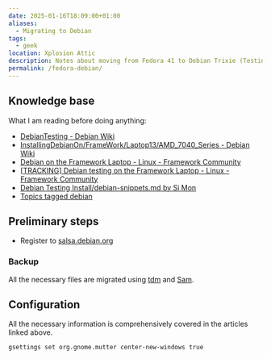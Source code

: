 ```yaml
---
date: 2025-01-16T18:09:00+01:00
aliases:
  - Migrating to Debian
tags:
  - geek
location: Xplosion Attic
description: Notes about moving from Fedora 41 to Debian Trixie (Testing, version 13) on my Framework Laptop 13.
permalink: /fedora-debian/
---
```

## Knowledge base

What I am reading before doing anything:

- [DebianTesting - Debian Wiki](https://wiki.debian.org/DebianTesting)
- [InstallingDebianOn/FrameWork/Laptop13/AMD\_7040\_Series - Debian Wiki](https://wiki.debian.org/InstallingDebianOn/FrameWork/Laptop13/AMD_7040_Series)
- [Debian on the Framework Laptop - Linux - Framework Community](https://community.frame.work/t/debian-on-the-framework-laptop/40578)
- [\[TRACKING\] Debian testing on the Framework Laptop - Linux - Framework Community](https://community.frame.work/t/tracking-debian-testing-on-the-framework-laptop/14448)
- [Debian Testing Install/debian-snippets.md by Si Mon](https://gitlab.com/quiteBold/snippets/-/blob/main/Debian%20Testing%20Install/debian-snippets.md)
- [Topics tagged debian](https://community.frame.work/tag/debian)

## Preliminary steps

- Register to [salsa.debian.org](https://salsa.debian.org/)

### Backup

All the necessary files are migrated using [tdm](tdm.md) and [Sam](Sam.md).

## Configuration

All the necessary information is comprehensively covered in the articles linked above.

```
gsettings set org.gnome.mutter center-new-windows true
```
